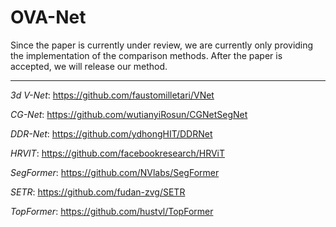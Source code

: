 # OVA-Net

Since the paper is currently under review, we are currently only providing the implementation of the comparison methods. After the paper is accepted, we will release our method.
***
*3d V-Net*: https://github.com/faustomilletari/VNet

*CG-Net*: https://github.com/wutianyiRosun/CGNetSegNet

*DDR-Net*: https://github.com/ydhongHIT/DDRNet

*HRVIT*: https://github.com/facebookresearch/HRViT

*SegFormer*: https://github.com/NVlabs/SegFormer

*SETR*: https://github.com/fudan-zvg/SETR

*TopFormer*: https://github.com/hustvl/TopFormer

